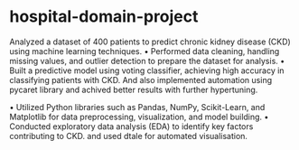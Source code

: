 # hospital-domain-project
Analyzed a dataset of 400 patients to predict chronic kidney disease (CKD) using machine learning
 techniques.
 • Performed data cleaning, handling missing values, and outlier detection to prepare the dataset for analysis.
 • Built a predictive model using voting classifier, achieving high accuracy in classifying patients with
 CKD. And also implemented automation using pycaret library and achived better results with further hypertuning. 
 
 • Utilized Python libraries such as Pandas, NumPy, Scikit-Learn, and Matplotlib for data preprocessing,
 visualization, and model building.
 • Conducted exploratory data analysis (EDA) to identify key factors contributing to CKD. and used dtale for automated visualisation.
